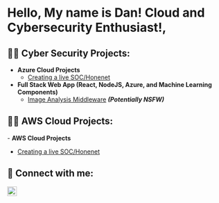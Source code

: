 <h1>Hello, My name is Dan! Cloud and Cybersecurity Enthusiast!, </h1>

<h2>👨‍💻 Cyber Security Projects:</h2>

- <b>Azure Cloud Projects</b>
  - [Creating a live SOC/Honenet](https://github.com/dbriones49/Azure-SOC/)
- <b>Full Stack Web App (React, NodeJS, Azure, and Machine Learning Components)</b>
  - [Image Analysis Middleware](https://github.com/joshmadakor1/4chan-Image-Analysis-Middleware-C964) <b><i>(Potentially NSFW)</b></i>
  

<h2>👨‍💻 AWS Cloud Projects:</h2>
- <b>AWS Cloud Projects</b>

  - [Creating a live SOC/Honenet](https://github.com/dbriones49/Azure-SOC/)



<h2> 🤳 Connect with me:</h2>

[<img align="left" alt="DannyBriones | LinkedIn" width="22px" src="https://cdn.jsdelivr.net/npm/simple-icons@v3/icons/linkedin.svg" />][linkedin]


[linkedin]: https://linkedin.com/in/dannybrionesjr

<!--
**joshmadakor1/joshmadakor1** is a ✨ _special_ ✨ repository because its `README.md` (this file) appears on your GitHub profile.

Here are some ideas to get you started:

- 🔭 I’m currently working on ...
- 🌱 I’m currently learning ...
- 👯 I’m looking to collaborate on ...
- 🤔 I’m looking for help with ...
- 💬 Ask me about ...
- 📫 How to reach me: ...
- 😄 Pronouns: ...
- ⚡ Fun fact: ...
